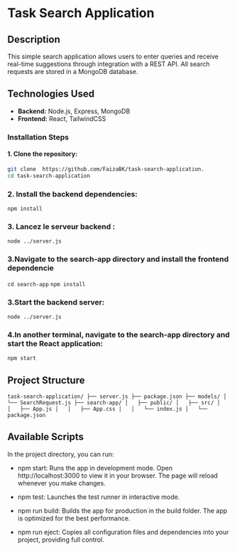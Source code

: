 # Task Search Application

## Description

This simple search application allows users to enter queries and receive real-time suggestions through integration with a REST API. All search requests are stored in a MongoDB database.

## Technologies Used
- **Backend:** Node.js, Express, MongoDB
- **Frontend:** React, TailwindCSS 

### Installation Steps
#### 1. Clone the repository:

   ```bash
   git clone  https://github.com/FaizaBK/task-search-application.
   cd task-search-application
   ```
### 2. Install the backend dependencies:
`npm install`

### 3. Lancez le serveur backend :
`node ../server.js`

### 3.Navigate to the search-app directory and install the frontend dependencie
`cd search-app`
`npm install`

### 3.Start the backend server:
`node ../server.js`

### 4.In another terminal, navigate to the search-app directory and start the React application:

`npm start`

## Project Structure

`task-search-application/
├── server.js
├── package.json
├── models/
│   └── SearchRequest.js
├── search-app/
│   ├── public/
│   ├── src/
│   │   ├── App.js
│   │   ├── App.css
│   │   └── index.js
│   └── package.json
`

## Available Scripts

In the project directory, you can run:

- npm start: Runs the app in development mode. Open http://localhost:3000 to view it in your browser. The page will reload whenever you make changes.

- npm test: Launches the test runner in interactive mode.

- npm run build: Builds the app for production in the build folder. The app is optimized for the best performance.

- npm run eject: Copies all configuration files and dependencies into your project, providing full control.






